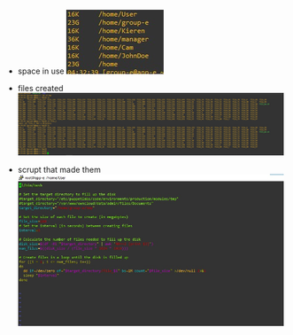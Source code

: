 


- space in use
![Alt text](image-1.png)

- files created
![Alt text](image.png)

- scrupt that made them
![Alt text](image-2.png)
